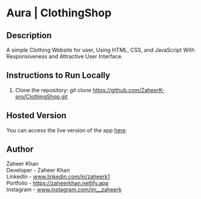 # Aura | ClothingShop

## Description
A simple Clothing Website for user, Using HTML, CSS, and JavaScript With Responsiveness and Attractive User Interface.

## Instructions to Run Locally
1. Clone the repository:
    git clone https://github.com/ZaheerK-pro/ClothingShop.git

## Hosted Version
You can access the live version of the app [here](https://auracloths.vercel.app/).

## Author
Zaheer Khan <br>
Developer - Zaheer Khan <br>
LinkedIn - www.linkedin.com/in/zaheerk1 <br>
Portfolio - https://zaheerkhan.netlify.app <br>
Instagram - www.instagram.com/im__zaheerk <br>
